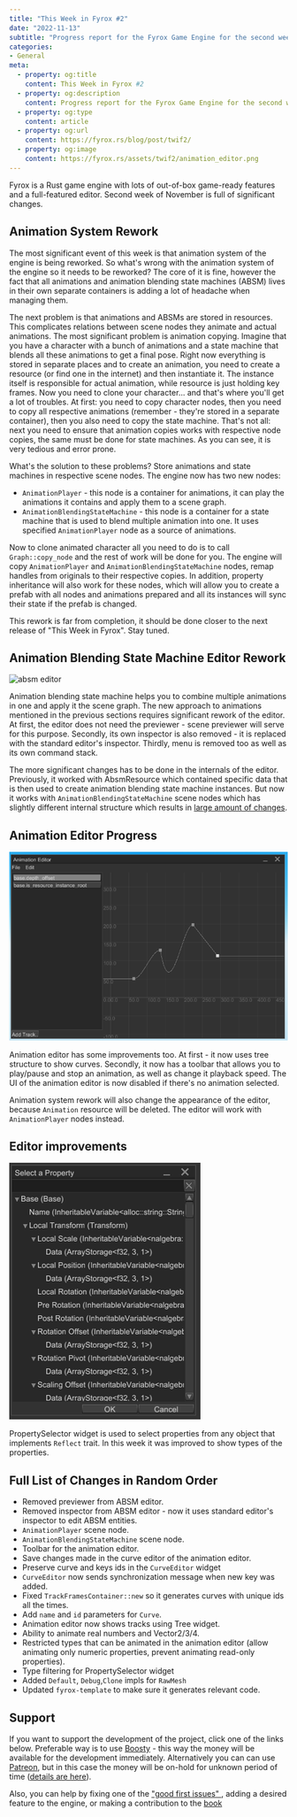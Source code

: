 ```yaml
---
title: "This Week in Fyrox #2"
date: "2022-11-13"
subtitle: "Progress report for the Fyrox Game Engine for the second week of November"
categories: 
- General
meta:
  - property: og:title
    content: This Week in Fyrox #2
  - property: og:description
    content: Progress report for the Fyrox Game Engine for the second week of November
  - property: og:type
    content: article
  - property: og:url
    content: https://fyrox.rs/blog/post/twif2/
  - property: og:image
    content: https://fyrox.rs/assets/twif2/animation_editor.png
---
```


Fyrox is a Rust game engine with lots of out-of-box game-ready features and a full-featured editor. Second 
week of November is full of significant changes.

## Animation System Rework

The most significant event of this week is that animation system of the engine is being reworked. So what's 
wrong with the animation system of the engine so it needs to be reworked? The core of it is fine, however the 
fact that all animations and animation blending state machines (ABSM) lives in their own separate containers 
is adding a lot of headache when managing them. 

The next problem is that animations and ABSMs are stored in resources. This complicates relations between scene
nodes they animate and actual animations. The most significant problem is animation copying. Imagine that you
have a character with a bunch of animations and a state machine that blends all these animations to get a final
pose. Right now everything is stored in separate places and to create an animation, you need to create a resource
(or find one in the internet) and then instantiate it. The instance itself is responsible for actual animation, 
while resource is just holding key frames. Now you need to clone your character... and that's where you'll get a
lot of troubles. At first: you need to copy character nodes, then you need to copy all respective animations 
(remember - they're stored in a  separate container), then you also need to copy the state machine. That's not 
all: next you need to ensure that animation copies works with respective node copies, the same must be done for 
state machines. As you can see, it is very tedious and error prone. 

What's the solution to these problems? Store animations and state machines in respective scene nodes. The engine
now has two new nodes:

- `AnimationPlayer` - this node is a container for animations, it can play the animations it contains and apply
them to a scene graph.
- `AnimationBlendingStateMachine` - this node is a container for a state machine that is used to blend multiple
animation into one. It uses specified `AnimationPlayer` node as a source of animations.

Now to clone animated character all you need to do is to call `Graph::copy_node` and the rest of work will be 
done for you. The engine will copy `AnimationPlayer` and `AnimationBlendingStateMachine` nodes, remap handles
from originals to their respective copies. In addition, property inheritance will also work for these nodes,
which will allow you to create a prefab with all nodes and animations prepared and all its instances will sync
their state if the prefab is changed.

This rework is far from completion, it should be done closer to the next release of "This Week in Fyrox".
Stay tuned.

## Animation Blending State Machine Editor Rework

![absm editor](/assets/twif1/absm_editor.png)

Animation blending state machine helps you to combine multiple animations in one and apply it the scene graph. 
The new approach to animations mentioned in the previous sections requires significant rework of the editor. 
At first, the editor does not need the previewer - scene previewer will serve for this purpose. Secondly, its
own inspector is also removed - it is replaced with the standard editor's inspector. Thirdly, menu is removed
too as well as its own command stack.

The more significant changes has to be done in the internals of the editor. Previously, it worked with AbsmResource
which contained specific data that is then used to create animation blending state machine instances. But now
it works with `AnimationBlendingStateMachine` scene nodes which has slightly different internal structure which
results in [large amount of changes](https://github.com/FyroxEngine/Fyrox/pull/398). 

## Animation Editor Progress

![animation editor](/assets/twif1/animation_editor.png)

Animation editor has some improvements too. At first - it now uses tree structure to show curves. Secondly, it
now has a toolbar that allows you to play/pause and stop an animation, as well as change it playback speed. The 
UI of the animation editor is now disabled if there's no animation selected.

Animation system rework will also change the appearance of the editor, because `Animation` resource will be deleted.
The editor will work with `AnimationPlayer` nodes instead.

## Editor improvements

![property selector](/assets/twif1/property_selector.png)

PropertySelector widget is used to select properties from any object that implements `Reflect` trait. In this week
it was improved to show types of the properties.

## Full List of Changes in Random Order

- Removed previewer from ABSM editor.
- Removed inspector from ABSM editor - now it uses standard editor's inspector to edit ABSM
entities.
- `AnimationPlayer` scene node.
- `AnimationBlendingStateMachine` scene node.
- Toolbar for the animation editor.
- Save changes made in the curve editor of the animation editor.
- Preserve curve and keys ids in the `CurveEditor` widget
- `CurveEditor` now sends synchronization message when new key was added.
- Fixed `TrackFramesContainer::new` so it generates curves with unique ids all the times.
- Add `name` and `id` parameters for `Curve`.
- Animation editor now shows tracks using Tree widget.
- Ability to animate real numbers and Vector2/3/4.
- Restricted types that can be animated in the animation editor (allow animating only numeric properties, prevent animating read-only properties).
- Type filtering for PropertySelector widget
- Added `Default`, `Debug`,`Clone` impls for `RawMesh`
- Updated `fyrox-template` to make sure it generates relevant code.

## Support

If you want to support the development of the project, click one of the links below. Preferable way is to use 
[Boosty](https://boosty.to/fyrox) - this way the money will be available for the development immediately. 
Alternatively you can can use [Patreon](https://www.patreon.com/mrdimas), but in this case the money will
be on-hold for unknown period of time ([details are here](https://github.com/FyroxEngine/Fyrox/issues/363)).

Also, you can help by fixing one of the ["good first issues" ](https://github.com/FyroxEngine/Fyrox/issues?q=is%3Aopen+is%3Aissue+label%3A%22good+first+issue%22),
adding a desired feature to the engine, or making a contribution to the [book](https://github.com/fyrox-book)
